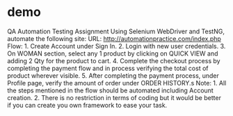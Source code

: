 # demo
QA Automation Testing Assignment  Using Selenium WebDriver and TestNG, automate the following site:  URL: http://automationpractice.com/index.php  Flow: 1. Create Account under Sign In. 2. Login with new user credentials. 3. On WOMAN section, select any 1 product by clicking on QUICK VIEW and adding 2 Qty for the product to cart. 4. Complete the checkout process by completing the payment flow and in process verifying the total cost of product wherever visible. 5. After completing the payment process, under Profile page, verify the amount of order under ORDER HISTORY.s   Note: 1. All the steps mentioned in the flow should be automated including Account creation. 2. There is no restriction in terms of coding but it would be better if you can create you own framework to ease your task.
